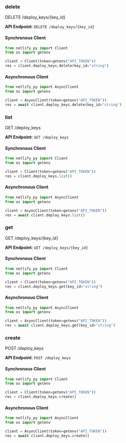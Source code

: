 
### delete <a name="delete"></a>
DELETE /deploy_keys/{key_id}



**API Endpoint**: `DELETE /deploy_keys/{key_id}`

#### Synchronous Client

```python
from netlify_py import Client
from os import getenv

client = Client(token=getenv("API_TOKEN"))
res = client.deploy_keys.delete(key_id="string")
```

#### Asynchronous Client

```python
from netlify_py import AsyncClient
from os import getenv

client = AsyncClient(token=getenv("API_TOKEN"))
res = await client.deploy_keys.delete(key_id="string")
```

### list <a name="list"></a>
GET /deploy_keys



**API Endpoint**: `GET /deploy_keys`

#### Synchronous Client

```python
from netlify_py import Client
from os import getenv

client = Client(token=getenv("API_TOKEN"))
res = client.deploy_keys.list()
```

#### Asynchronous Client

```python
from netlify_py import AsyncClient
from os import getenv

client = AsyncClient(token=getenv("API_TOKEN"))
res = await client.deploy_keys.list()
```

### get <a name="get"></a>
GET /deploy_keys/{key_id}



**API Endpoint**: `GET /deploy_keys/{key_id}`

#### Synchronous Client

```python
from netlify_py import Client
from os import getenv

client = Client(token=getenv("API_TOKEN"))
res = client.deploy_keys.get(key_id="string")
```

#### Asynchronous Client

```python
from netlify_py import AsyncClient
from os import getenv

client = AsyncClient(token=getenv("API_TOKEN"))
res = await client.deploy_keys.get(key_id="string")
```

### create <a name="create"></a>
POST /deploy_keys



**API Endpoint**: `POST /deploy_keys`

#### Synchronous Client

```python
from netlify_py import Client
from os import getenv

client = Client(token=getenv("API_TOKEN"))
res = client.deploy_keys.create()
```

#### Asynchronous Client

```python
from netlify_py import AsyncClient
from os import getenv

client = AsyncClient(token=getenv("API_TOKEN"))
res = await client.deploy_keys.create()
```

